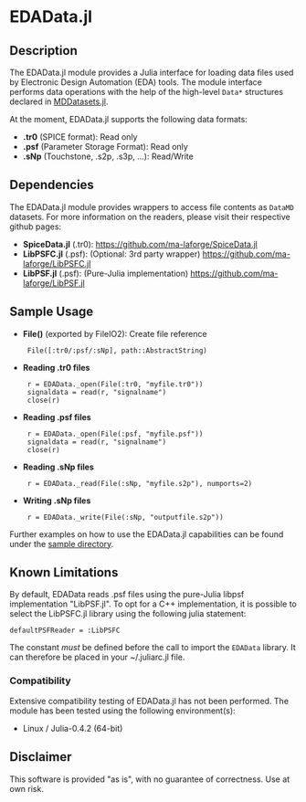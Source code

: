 # EDAData.jl

## Description

The EDAData.jl module provides a Julia interface for loading data files used by Electronic Design Automation (EDA) tools.  The module interface performs data operations with the help of the high-level `Data*` structures declared in [MDDatasets.jl](https://github.com/ma-laforge/MDDatasets.jl).


At the moment, EDAData.jl supports the following data formats:

 - **.tr0** (SPICE format): Read only
 - **.psf** (Parameter Storage Format): Read only
 - **.sNp** (Touchstone, .s2p, .s3p, ...): Read/Write

## Dependencies

The EDAData.jl module provides wrappers to access file contents as `DataMD` datasets.  For more information on the readers, please visit their respective github pages:

 - **SpiceData.jl** (.tr0): <https://github.com/ma-laforge/SpiceData.jl>
 - **LibPSFC.jl** (.psf): (Optional: 3rd party wrapper) <https://github.com/ma-laforge/LibPSFC.jl>
 - **LibPSF.jl** (.psf): (Pure-Julia implementation) <https://github.com/ma-laforge/LibPSF.jl>

## Sample Usage

 - **File()** (exported by FileIO2): Create file reference

		File([:tr0/:psf/:sNp], path::AbstractString)

 - **Reading .tr0 files**

		r = EDAData._open(File(:tr0, "myfile.tr0"))
		signaldata = read(r, "signalname")
		close(r)

 - **Reading .psf files**

		r = EDAData._open(File(:psf, "myfile.psf"))
		signaldata = read(r, "signalname")
		close(r)

 - **Reading .sNp files**

		r = EDAData._read(File(:sNp, "myfile.s2p"), numports=2)

 - **Writing .sNp files**

		r = EDAData._write(File(:sNp, "outputfile.s2p"))

Further examples on how to use the EDAData.jl capabilities can be found under the [sample directory](sample/).

## Known Limitations

By default, EDAData reads .psf files using the pure-Julia libpsf implementation "LibPSF.jl".  To opt for a C++ implementation, it is possible to select the LibPSFC.jl library using the following julia statement:

	defaultPSFReader = :LibPSFC

The constant *must* be defined before the call to import the `EDAData` library.  It can therefore be placed in your ~/.juliarc.jl file.

### Compatibility

Extensive compatibility testing of EDAData.jl has not been performed.  The module has been tested using the following environment(s):

 - Linux / Julia-0.4.2 (64-bit)

## Disclaimer

This software is provided "as is", with no guarantee of correctness.  Use at own risk.
